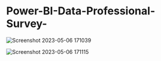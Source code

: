 # Power-BI-Data-Professional-Survey-


![Screenshot 2023-05-06 171039](https://user-images.githubusercontent.com/20989045/236621903-eb4658b4-6374-4cbf-a78a-883d6def032e.png)


![Screenshot 2023-05-06 171115](https://user-images.githubusercontent.com/20989045/236621906-29fc7783-0869-46ea-ad93-164e244503e5.png)
